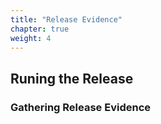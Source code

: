 ```yaml
---
title: "Release Evidence"
chapter: true
weight: 4
---
```


## Runing the Release

### Gathering Release Evidence